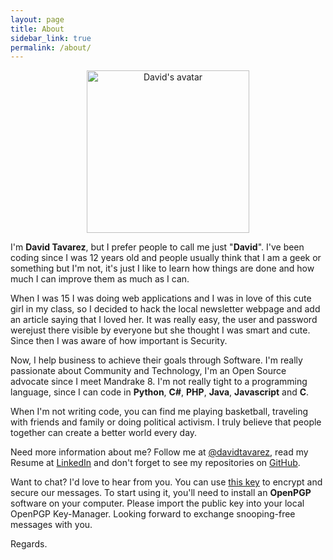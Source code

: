 ```yaml
---
layout: page
title: About
sidebar_link: true
permalink: /about/
---
```

<p align="center"><img src="https://raw.githubusercontent.com/davidtavarez/davidtavarez.github.io/master/_images/avatar.png" width="260" alt="David's avatar"/></p>

I'm **David Tavarez**, but I prefer people to call me just "**David**". I've been coding since I was 12 years old and people usually think that I am a geek or something but I'm not, it's just I like to learn how things are done and how much I can improve them as much as I can.

When I was 15 I was doing web applications and I was in love of this cute girl in my class, so I decided to hack the local newsletter webpage and add an article saying that I loved her. It was really easy, the user and password werejust there visible by everyone but she thought I was smart and cute. Since then I was aware of how important is Security.

Now, I help business to achieve their goals through Software. I'm really passionate about Community and Technology, I'm an Open Source advocate since I meet Mandrake 8. I'm not really tight to a programming language, since I can code in **Python**, **C#**, **PHP**, **Java**, **Javascript** and **C**.

When I'm not writing code, you can find me playing basketball, traveling with friends and family or doing political activism. I truly believe that people together can create a better world every day.

Need more information about me? Follow me at [@davidtavarez](https://twitter.com/davidtavarez), read my Resume at [LinkedIn](https://www.linkedin.com/in/davidtavarez) and   don't forget to see my repositories on [GitHub](https://github.com/davidtavarez).

Want to chat? I'd love to hear from you. You can use [this key](https://github.com/davidtavarez/davidtavarez.github.io/blob/master/DavidTavarezEDCCD61EPublic.asc) to encrypt and secure our messages. To start using it, you'll need to install an **OpenPGP** software on your computer. Please import the public key into your local OpenPGP Key-Manager. Looking forward to exchange snooping-free messages with you.

Regards.